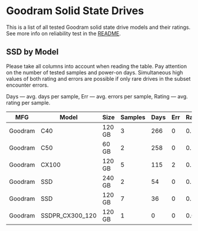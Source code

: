 Goodram Solid State Drives
==========================

This is a list of all tested Goodram solid state drive models and their ratings. See
more info on reliability test in the [README](https://github.com/linuxhw/SMART).

SSD by Model
------------

Please take all columns into account when reading the table. Pay attention on the
number of tested samples and power-on days. Simultaneous high values of both rating
and errors are possible if only rare drives in the subset encounter errors.

Days   — avg. days per sample,
Err    — avg. errors per sample,
Rating — avg. rating per sample.

| MFG       | Model              | Size   | Samples | Days  | Err   | Rating |
|-----------|--------------------|--------|---------|-------|-------|--------|
| Goodram   | C40                | 120 GB | 3       | 266   | 0     | 0.73   |
| Goodram   | C50                | 60 GB  | 2       | 258   | 0     | 0.71   |
| Goodram   | CX100              | 120 GB | 5       | 115   | 2     | 0.29   |
| Goodram   | SSD                | 240 GB | 2       | 54    | 0     | 0.15   |
| Goodram   | SSD                | 120 GB | 7       | 36    | 0     | 0.10   |
| Goodram   | SSDPR_CX300_120    | 120 GB | 1       | 0     | 0     | 0.00   |
